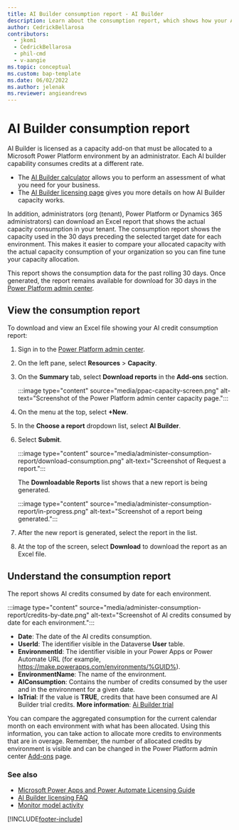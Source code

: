 ```yaml
---
title: AI Builder consumption report - AI Builder
description: Learn about the consumption report, which shows how your AI credits are being used in the Microsoft Power Platform admin center.
author: CedrickBellarosa
contributors:
  - jkom1
  - CedrickBellarosa
  - phil-cmd
  - v-aangie
ms.topic: conceptual
ms.custom: bap-template
ms.date: 06/02/2022
ms.author: jelenak
ms.reviewer: angieandrews
---
```


# AI Builder consumption report

AI Builder is licensed as a capacity add-on that must be allocated to a Microsoft Power Platform environment by an administrator. Each AI builder capability consumes credits at a different rate.

- The [AI Builder calculator](https://flow.microsoft.com/ai-builder-calculator/) allows you to perform an assessment of what you need for your business.
- The [AI Builder licensing page](administer-licensing.md) gives you more details on how AI Builder capacity works.

In addition, administrators (org (tenant), Power Platform or Dynamics 365 administrators) can download an Excel report that shows the actual capacity consumption in your tenant. The consumption report shows the capacity used in the 30 days preceding the selected target date for each environment. This makes it easier to compare your allocated capacity with the actual capacity consumption of your organization so you can fine tune your capacity allocation.

This report shows the consumption data for the past rolling 30 days. Once generated, the report remains available for download for 30 days in the [Power Platform admin center](https://admin.powerplatform.microsoft.com/).

## View the consumption report

To download and view an Excel file showing your AI credit consumption report:

1. Sign in to the [Power Platform admin center](https://admin.powerplatform.microsoft.com/).

1. On the left pane, select **Resources** > **Capacity**.

1. On the **Summary** tab, select **Download reports** in the **Add-ons** section.

    :::image type="content" source="media/ppac-capacity-screen.png" alt-text="Screenshot of the Power Platform admin center capacity page.":::

1. On the menu at the top, select **+New**.

1. In the **Choose a report** dropdown list, select **AI Builder**.

1. Select **Submit**.

    :::image type="content" source="media/administer-consumption-report/download-consumption.png" alt-text="Screenshot of Request a report.":::

    The **Downloadable Reports** list shows that a new report is being generated.

    :::image type="content" source="media/administer-consumption-report/in-progress.png" alt-text="Screenshot of a report being generated.":::

1. After the new report is generated, select the report in the list.

1. At the top of the screen, select **Download** to download the report as an Excel file.

## Understand the consumption report

The report shows AI credits consumed by date for each environment.

:::image type="content" source="media/administer-consumption-report/credits-by-date.png" alt-text="Screenshot of AI credits consumed by date for each environment.":::

- **Date**: The date of the AI credits consumption.
- **UserId**: The identifier visible in the Dataverse **User** table.
- **EnvironmentId**: The identifier visible in your Power Apps or Power Automate URL (for example, https://make.powerapps.com/environments/%GUID%).
- **EnvironmentName**: The name of the environment.
- **AIConsumption**: Contains the number of credits consumed by the user and in the environment for a given date.
- **IsTrial**: If the value is **TRUE**, credits that have been consumed are AI Builder trial credits. **More information**: [Ai Builder trial](ai-builder-trials.md)

You can compare the aggregated consumption for the current calendar month on each environment with what has been allocated. Using this information, you can take action to allocate more credits to environments that are in overage. Remember, the number of allocated credits by environment is visible and can be changed in the Power Platform admin center [Add-ons](https://admin.powerplatform.microsoft.com/resources/capacity#add-ons) page.

### See also

- [Microsoft Power Apps and Power Automate Licensing Guide](https://go.microsoft.com/fwlink/?LinkId=2085130)<br/>
- [AI Builder licensing FAQ](/power-platform/admin/powerapps-flow-licensing-faq#ai-builder)<br/>
- [Monitor model activity](https://learn.microsoft.com/en-us/ai-builder/activity-monitoring)<br/>

[!INCLUDE[footer-include](includes/footer-banner.md)]

